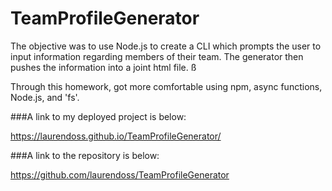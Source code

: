 # TeamProfileGenerator

The objective was to use Node.js to create  a CLI which prompts the user to input information regarding members of their team. The generator then pushes the information into a joint html file. ß

Through this homework, got more comfortable using npm, async functions, Node.js, and 'fs'. 


###A link to my deployed project is below:

 https://laurendoss.github.io/TeamProfileGenerator/

###A link to the repository is below:

https://github.com/laurendoss/TeamProfileGenerator